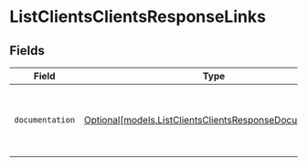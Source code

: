 # ListClientsClientsResponseLinks


## Fields

| Field                                                                                                            | Type                                                                                                             | Required                                                                                                         | Description                                                                                                      |
| ---------------------------------------------------------------------------------------------------------------- | ---------------------------------------------------------------------------------------------------------------- | ---------------------------------------------------------------------------------------------------------------- | ---------------------------------------------------------------------------------------------------------------- |
| `documentation`                                                                                                  | [Optional[models.ListClientsClientsResponseDocumentation]](../models/listclientsclientsresponsedocumentation.md) | :heavy_minus_sign:                                                                                               | The URL to the generic Mollie API error handling guide.                                                          |